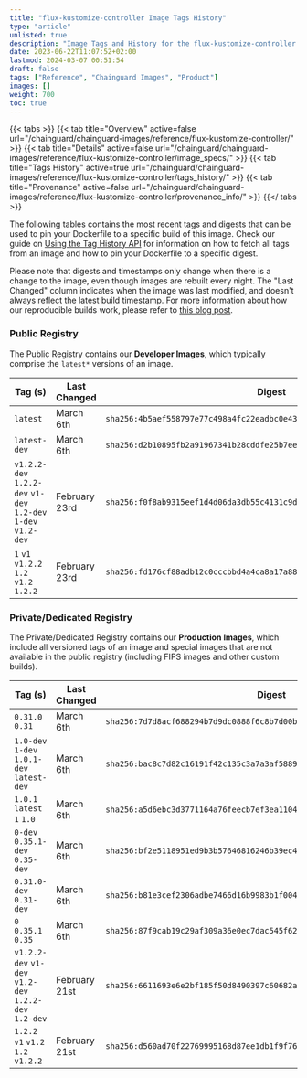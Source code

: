 ```yaml
---
title: "flux-kustomize-controller Image Tags History"
type: "article"
unlisted: true
description: "Image Tags and History for the flux-kustomize-controller Chainguard Image"
date: 2023-06-22T11:07:52+02:00
lastmod: 2024-03-07 00:51:54
draft: false
tags: ["Reference", "Chainguard Images", "Product"]
images: []
weight: 700
toc: true
---
```


{{< tabs >}}
{{< tab title="Overview" active=false url="/chainguard/chainguard-images/reference/flux-kustomize-controller/" >}}
{{< tab title="Details" active=false url="/chainguard/chainguard-images/reference/flux-kustomize-controller/image_specs/" >}}
{{< tab title="Tags History" active=true url="/chainguard/chainguard-images/reference/flux-kustomize-controller/tags_history/" >}}
{{< tab title="Provenance" active=false url="/chainguard/chainguard-images/reference/flux-kustomize-controller/provenance_info/" >}}
{{</ tabs >}}

The following tables contains the most recent tags and digests that can be used to pin your Dockerfile to a specific build of this image. Check our guide on [Using the Tag History API](/chainguard/chainguard-images/using-the-tag-history-api/) for information on how to fetch all tags from an image and how to pin your Dockerfile to a specific digest.

Please note that digests and timestamps only change when there is a change to the image, even though images are rebuilt every night. The "Last Changed" column indicates when the image was last modified, and doesn't always reflect the latest build timestamp. For more information about how our reproducible builds work, please refer to [this blog post](https://www.chainguard.dev/unchained/reproducing-chainguards-reproducible-image-builds).

### Public Registry
The Public Registry contains our **Developer Images**, which typically comprise the `latest*` versions of an image.

| Tag (s)                                                         | Last Changed  | Digest                                                                    |
|-----------------------------------------------------------------|---------------|---------------------------------------------------------------------------|
|  `latest`                                                       | March 6th     | `sha256:4b5aef558797e77c498a4fc22eadbc0e43c7808f34fbe5c7dbb2205dc7d9036e` |
|  `latest-dev`                                                   | March 6th     | `sha256:d2b10895fb2a91967341b28cddfe25b7ee6c421e95547953682797f2b2eb9daf` |
|  `v1.2.2-dev` `1.2.2-dev` `v1-dev` `1.2-dev` `1-dev` `v1.2-dev` | February 23rd | `sha256:f0f8ab9315eef1d4d06da3db55c4131c9d2d4e8ec1f61a148910abad4bc16706` |
|  `1` `v1` `v1.2.2` `1.2` `v1.2` `1.2.2`                         | February 23rd | `sha256:fd176cf88adb12c0cccbbd4a4ca8a17a8872970ba4600d5d42c6bd1626309277` |


### Private/Dedicated Registry
The Private/Dedicated Registry contains our **Production Images**, which include all versioned tags of an image and special images that are not available in the public registry (including FIPS images and other custom builds).

| Tag (s)                                                 | Last Changed  | Digest                                                                    |
|---------------------------------------------------------|---------------|---------------------------------------------------------------------------|
|  `0.31.0` `0.31`                                        | March 6th     | `sha256:7d7d8acf688294b7d9dc0888f6c8b7d00b8cafb5b9820c6d4bb019fad2d89ea4` |
|  `1.0-dev` `1-dev` `1.0.1-dev` `latest-dev`             | March 6th     | `sha256:bac8c7d82c16191f42c135c3a7a3af58896eb48dc249edeb3d238d638dd304a8` |
|  `1.0.1` `latest` `1` `1.0`                             | March 6th     | `sha256:a5d6ebc3d3771164a76feecb7ef3ea1104d38cb232add3014f513ed4861115ca` |
|  `0-dev` `0.35.1-dev` `0.35-dev`                        | March 6th     | `sha256:bf2e5118951ed9b3b57646816246b39ec4ac9303e9f35c498c5d15094a468b59` |
|  `0.31.0-dev` `0.31-dev`                                | March 6th     | `sha256:b81e3cef2306adbe7466d16b9983b1f004199b2c27e85bcfc82736891d2651fe` |
|  `0` `0.35.1` `0.35`                                    | March 6th     | `sha256:87f9cab19c29af309a36e0ec7dac545f62c4712792b4471147beabff617f3ab3` |
|  `v1.2.2-dev` `v1-dev` `v1.2-dev` `1.2.2-dev` `1.2-dev` | February 21st | `sha256:6611693e6e2bf185f50d8490397c60682aa2f46193b24b598f5f3efe0dbe1cd3` |
|  `1.2.2` `v1` `v1.2` `1.2` `v1.2.2`                     | February 21st | `sha256:d560ad70f22769995168d87ee1db1f9f760aebd40ca0edb194658c820ee9ace1` |

